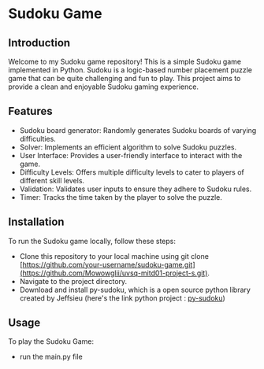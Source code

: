 # Sudoku Game
## Introduction
Welcome to my Sudoku game repository! This is a simple Sudoku game implemented in Python.
Sudoku is a logic-based number placement puzzle game that can be quite challenging and fun to play.
This project aims to provide a clean and enjoyable Sudoku gaming experience.
## Features
- Sudoku board generator: Randomly generates Sudoku boards of varying difficulties.
- Solver: Implements an efficient algorithm to solve Sudoku puzzles.
- User Interface: Provides a user-friendly interface to interact with the game.
- Difficulty Levels: Offers multiple difficulty levels to cater to players of different skill levels.
- Validation: Validates user inputs to ensure they adhere to Sudoku rules.
- Timer: Tracks the time taken by the player to solve the puzzle.

## Installation

To run the Sudoku game locally, follow these steps:

- Clone this repository to your local machine using git clone [https://github.com/your-username/sudoku-game.git](https://github.com/Mowowglii/uvsq-mitd01-project-s.git).
- Navigate to the project directory.
- Download and install py-sudoku, which is a open source python library created by Jeffsieu (here's the link python project : [py-sudoku](https://pypi.org/project/py-sudoku/))

## Usage

To play the Sudoku Game:
- run the main.py file
